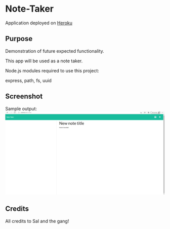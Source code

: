 # Note-Taker

Application deployed on [Heroku](https://stark-brushlands-05228.herokuapp.com/)

## Purpose

Demonstration of future expected functionality.

This app will be used as a note taker.

Node.js modules required to use this project:

express,
path,
fs,
uuid

## Screenshot

Sample output:
  ![Alt text](Assets/NoteTakerScreen.png?raw=true "Screenshot")

  
## Credits
All credits to Sal and the gang!
